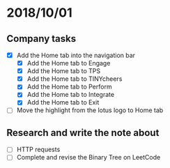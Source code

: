 # 2018/10/01

## Company tasks
- [x] Add the Home tab into the navigation bar
  - [x] Add the Home tab to Engage
  - [x] Add the Home tab to TPS
  - [x] Add the Home tab to TINYcheers
  - [x] Add the Home tab to Perform
  - [x] Add the Home tab to Integrate
  - [x] Add the Home tab to Exit
- [ ] Move the highlight from the lotus logo to Home tab

## Research and write the note about
- [ ] HTTP requests
- [ ] Complete and revise the Binary Tree on LeetCode
